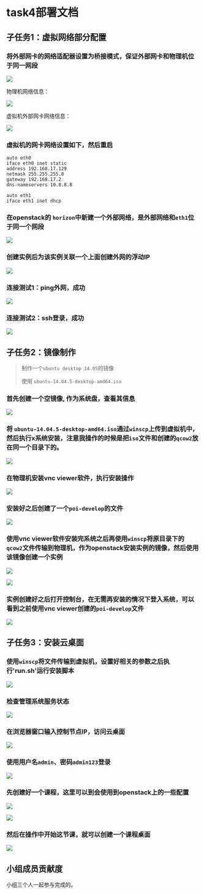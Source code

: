 # task4部署文档

## 子任务1：虚拟网络部分配置

### 将外部网卡的网络适配器设置为桥接模式，保证外部网卡和物理机位于同一网段
![](../assets/dengw_pic/task4/11.png)

物理机网络信息：

![](../assets/dengw_pic/task4/12.png)

虚拟机外部网卡网络信息：

![](../assets/dengw_pic/task4/13.png)

### 虚拟机的网卡网络设置如下，然后重启
```
auto eth0
iface eth0 inet static
address 192.168.17.129
netmask 255.255.255.0
gateway 192.168.17.2
dns-nameservers 10.8.8.8

auto eth1
iface eth1 inet dhcp
```

### 在openstack的 `horizon`中新建一个外部网络，是外部网络和`eth1`位于同一个网段

![](../assets/dengw_pic/task4/14.png)


### 创建实例后为该实例关联一个上面创建外网的浮动IP

![](../assets/dengw_pic/task4/15.png)

### 连接测试1：ping外网，成功

![](../assets/dengw_pic/task4/9.png)

### 连接测试2：ssh登录，成功

![](../assets/dengw_pic/task4/10.png)


## 子任务2：镜像制作

> 制作一个`ubuntu desktop 14.05`的镜像
> 
> 使用 `ubuntu-14.04.5-desktop-amd64.iso`

### 首先创建一个空镜像, 作为系统盘，查看其信息

![](../assets/dengw_pic/task4/1.png)

### 将 `ubuntu-14.04.5-desktop-amd64.iso`通过`winscp`上传到虚拟机中，然后执行x系统安装，注意我操作的时候是把`iso`文件和创建的`qcow2`放在同一个目录下的。

![](../assets/dengw_pic/task4/2.png)

### 在物理机安装vnc viewer软件，执行安装操作

![](../assets/dengw_pic/task4/3.png)

### 安装好之后创建了一个`poi-develop`的文件

![](../assets/dengw_pic/task4/4.png)

### 使用vnc viewer软件安装完系统之后再使用`winscp`将原目录下的`qcow2`文件传输到物理机，作为openstack安装实例的镜像，然后使用该镜像创建一个实例

![](../assets/dengw_pic/task4/5.png)

![](../assets/dengw_pic/task4/6.png)

### 实例创建好之后打开控制台，在无需再安装的情况下登入系统，可以看到之前使用vnc viewer创建的`poi-develop`文件

![](../assets/dengw_pic/task4/7.png)

## 子任务3：安装云桌面
### 使用`winscp`将文件传输到虚拟机，设置好相关的参数之后执行'run.sh'运行安装脚本
![](../assets/dengw_pic/task4/16.png)

### 检查管理系统服务状态
![](../assets/dengw_pic/task4/17.png)

### 在浏览器窗口输入控制节点IP，访问云桌面
![](../assets/dengw_pic/task4/18.png)

### 使用用户名`admin`、密码`admin123`登录
![](../assets/dengw_pic/task4/19.png)

### 先创建好一个课程，这里可以到会使用到openstack上的一些配置
![](../assets/dengw_pic/task4/20.png)

![](../assets/dengw_pic/task4/21.png)

### 然后在操作中开始这节课，就可以创建一个课程桌面
![](../assets/dengw_pic/task4/22.png)

## 小组成员贡献度
小组三个人一起参与完成的。
